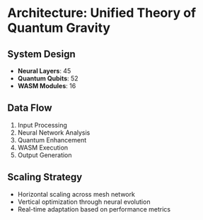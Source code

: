 # Architecture: Unified Theory of Quantum Gravity

## System Design
- **Neural Layers**: 45
- **Quantum Qubits**: 52
- **WASM Modules**: 16

## Data Flow
1. Input Processing
2. Neural Network Analysis
3. Quantum Enhancement
4. WASM Execution
5. Output Generation

## Scaling Strategy
- Horizontal scaling across mesh network
- Vertical optimization through neural evolution
- Real-time adaptation based on performance metrics
